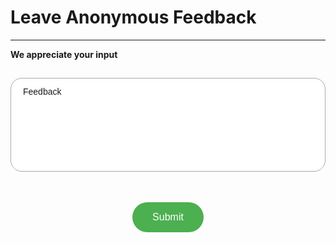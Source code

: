 <!-- Leave Feedback Form -->

<style>
.input-container {
    position: relative;
    width: 100%;
    height: 55px;
    margin-bottom: 20px;
}
.input-container input:valid + .input-label,
.input-container:focus-within .input-label {
    top: 10%;
    font-size: 12px;
}
.styled-input,
.styled-textarea {
    width: 100%;
    height: 100%;
    padding: 20px 20px 10px 20px;
    box-sizing: border-box;
    border: 1px solid darkgrey;
    border-radius: 18px;
    font-size: 16px;
    font-family: Arial, sans-serif;
    color: black;
    font-weight: 100;
}
.styled-textarea {
    height: 150px;
    resize: none;
}
.input-label {
    position: absolute;
    left: 20px;
    top: 30%;
    transform: translateY(-10%);
    transition: 0.2s ease;
    font-family: Arial, sans-serif;
    font-weight: 100;
}
.input-container:focus-within .input-label {
    top: 10%;
    font-size: 12px;
}
#button-container {
    display: flex;
    justify-content: center;
    align-items: center;
}
.submit-button {
    background-color: #4CAF50;
    border: none;
    color: white;
    padding: 15px 32px;
    text-align: center;
    text-decoration: none;
    display: inline-block;
    font-size: 16px;
    margin: 4px 2px;
    cursor: pointer;
    transition-duration: 0.4s;
    border-radius: 25px;
}
.submit-button:hover {
    background-color: #4eb952;
}
</style>
# Leave Anonymous Feedback
---
**We appreciate your input**



<form action="https://formsubmit.co/7dda0715e6ff9af6994fe982d887c530" method="POST">
    <div style="padding-top: 15px;"></div>
    <div class="input-container">
        <textarea id="feedback" name="feedback" class="styled-input styled-textarea" required></textarea>
        <label for="feedback" class="input-label">Feedback</label>
    </div>
    <input type="hidden" name="_next" value="https://cleanmybuilding.co/#file-thank_you">
    <input type="hidden" name="_subject" value="Feedback Submission">
    <input type="hidden" name="_captcha" value="false">
    <input type="hidden" name="_cc" value="info@crystalclearBuildingServices.com">
    <input type="hidden" name="_autoresponse" value="Thank you for your feedback. We value every input.">
    <div style="height: 80px;"></div> <!-- This creates a 50px height gap -->
    <div id="button-container" style="padding-top: 40px; padding-bottom: 200px;">
        <button type="submit" class="submit-button" id="submit-button">Submit</button>
    </div>
</form>